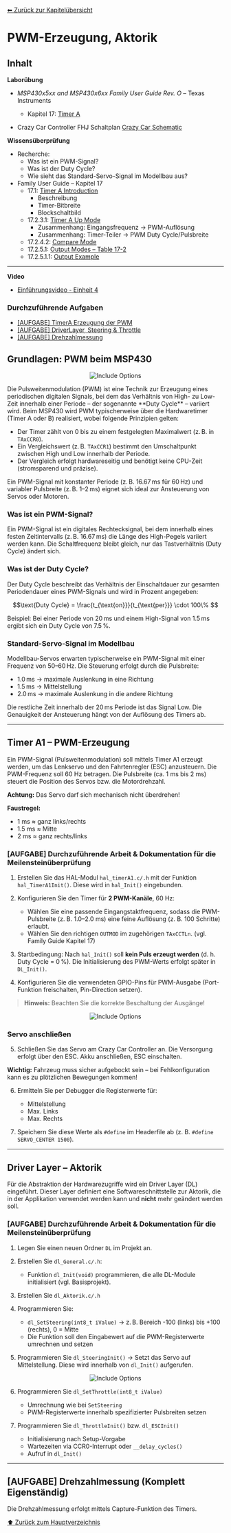 [⬅ Zurück zur Kapitelübersicht](../README.md#kapitelübersicht--aufgabenstellungen)
# PWM-Erzeugung, Aktorik

## Inhalt

**Laborübung**

- *MSP430x5xx and MSP430x6xx Family User Guide Rev. O* – Texas Instruments
  - Kapitel 17: [Timer A](https://e2e.ti.com/cfs-file/__key/communityserver-discussions-components-files/166/MSP430x6-Family-User-Guide.pdf#page=462)

- Crazy Car Controller FHJ Schaltplan [Crazy Car Schematic](https://fhjoanneum-my.sharepoint.com/:b:/g/personal/florian_mayer_fh-joanneum_at/EfXYu-rqsLRErJbybsbN4AEB_RUMizJhwpb5D_ysimZehA?e=Ti7PtO)

**Wissensüberprüfung**

- Recherche:
  - Was ist ein PWM-Signal?
  - Was ist der Duty Cycle?
  - Wie sieht das Standard-Servo-Signal im Modellbau aus?
- Family User Guide – Kapitel 17
  - 17.1: [Timer A Introduction](https://e2e.ti.com/cfs-file/__key/communityserver-discussions-components-files/166/MSP430x6-Family-User-Guide.pdf#page=463)
    - Beschreibung
    - Timer-Bitbreite
    - Blockschaltbild
  - 17.2.3.1: [Timer A Up Mode](https://e2e.ti.com/cfs-file/__key/communityserver-discussions-components-files/166/MSP430x6-Family-User-Guide.pdf#page=466)
    - Zusammenhang: Eingangsfrequenz → PWM-Auflösung
    - Zusammenhang: Timer-Teiler → PWM Duty Cycle/Pulsbreite
  - 17.2.4.2: [Compare Mode](https://e2e.ti.com/cfs-file/__key/communityserver-discussions-components-files/166/MSP430x6-Family-User-Guide.pdf#page=471)
  - 17.2.5.1: [Output Modes – Table 17-2](https://e2e.ti.com/cfs-file/__key/communityserver-discussions-components-files/166/MSP430x6-Family-User-Guide.pdf#page=471)
  - 17.2.5.1.1: [Output Example](https://e2e.ti.com/cfs-file/__key/communityserver-discussions-components-files/166/MSP430x6-Family-User-Guide.pdf#page=471)
---
**Video**
 - [Einführungsvideo - Einheit 4](https://youtu.be/OJhuOfwQRsg?si=YxCrUnW_ZD87oew3)

### Durchzuführende Aufgaben
- [[AUFGABE] TimerA Erzeugung der PWM](#aufgabe-durchzuführende-arbeit--dokumentation-für-die-meilensteinüberprüfung)
- [[AUFGABE] DriverLayer, Steering & Throttle](#aufgabe-durchzuführende-arbeit--dokumentation-für-die-meilensteinüberprüfung-1)
- [[AUFGABE] Drehzahlmessung](#aufgabe-drehzahlmessung-komplett-eigenständig)

## Grundlagen: PWM beim MSP430
<p align="center">
  <img src="./media/pwm.png" alt="Include Options">
</p>
Die Pulsweitenmodulation (PWM) ist eine Technik zur Erzeugung eines periodischen digitalen Signals, bei dem das Verhältnis von High- zu Low-Zeit innerhalb einer Periode – der sogenannte **Duty Cycle** – variiert wird. Beim MSP430 wird PWM typischerweise über die Hardwaretimer (Timer A oder B) realisiert, wobei folgende Prinzipien gelten:

- Der Timer zählt von 0 bis zu einem festgelegten Maximalwert (z. B. in `TAxCCR0`).
- Ein Vergleichswert (z. B. `TAxCCR1`) bestimmt den Umschaltpunkt zwischen High und Low innerhalb der Periode.
- Der Vergleich erfolgt hardwareseitig und benötigt keine CPU-Zeit (stromsparend und präzise).

Ein PWM-Signal mit konstanter Periode (z. B. 16.67 ms für 60 Hz) und variabler Pulsbreite (z. B. 1–2 ms) eignet sich ideal zur Ansteuerung von Servos oder Motoren.

### Was ist ein PWM-Signal?
Ein PWM-Signal ist ein digitales Rechtecksignal, bei dem innerhalb eines festen Zeitintervalls (z. B. 16.67 ms) die Länge des High-Pegels variiert werden kann. Die Schaltfrequenz bleibt gleich, nur das Tastverhältnis (Duty Cycle) ändert sich.

### Was ist der Duty Cycle?
Der Duty Cycle beschreibt das Verhältnis der Einschaltdauer zur gesamten Periodendauer eines PWM-Signals und wird in Prozent angegeben:

$$\text{Duty Cycle} = \frac{t_{\text{on}}}{t_{\text{per}}} \cdot 100\% $$

Beispiel: Bei einer Periode von 20 ms und einem High-Signal von 1.5 ms ergibt sich ein Duty Cycle von 7.5 %.

### Standard-Servo-Signal im Modellbau
Modellbau-Servos erwarten typischerweise ein PWM-Signal mit einer Frequenz von 50–60 Hz. Die Steuerung erfolgt durch die Pulsbreite:

- 1.0 ms → maximale Auslenkung in eine Richtung
- 1.5 ms → Mittelstellung
- 2.0 ms → maximale Auslenkung in die andere Richtung

Die restliche Zeit innerhalb der 20 ms Periode ist das Signal Low. Die Genauigkeit der Ansteuerung hängt von der Auflösung des Timers ab.

---

## Timer A1 – PWM-Erzeugung

Ein PWM-Signal (Pulsweitenmodulation) soll mittels Timer A1 erzeugt werden, um das Lenkservo und den Fahrtenregler (ESC) anzusteuern. Die PWM-Frequenz soll 60 Hz betragen. Die Pulsbreite (ca. 1 ms bis 2 ms) steuert die Position des Servos bzw. die Motordrehzahl.

**Achtung:** Das Servo darf sich mechanisch nicht überdrehen!

**Faustregel:**
- 1 ms ≈ ganz links/rechts
- 1.5 ms ≈ Mitte
- 2 ms ≈ ganz rechts/links

### [AUFGABE] Durchzuführende Arbeit & Dokumentation für die Meilensteinüberprüfung

1. Erstellen Sie das HAL-Modul `hal_timerA1.c/.h` mit der Funktion `hal_TimerA1Init()`. Diese wird in `hal_Init()` eingebunden.

2. Konfigurieren Sie den Timer für **2 PWM-Kanäle**, 60 Hz:
   - Wählen Sie eine passende Eingangstaktfrequenz, sodass die PWM-Pulsbreite (z. B. 1.0–2.0 ms) eine feine Auflösung (z. B. 100 Schritte) erlaubt.
   - Wählen Sie den richtigen `OUTMOD` im zugehörigen `TAxCCTLn`. (vgl. Family Guide Kapitel 17)

3. Startbedingung: Nach `hal_Init()` soll **kein Puls erzeugt werden** (d. h. Duty Cycle = 0 %). Die Initialisierung des PWM-Werts erfolgt später in `DL_Init()`.

4. Konfigurieren Sie die verwendeten GPIO-Pins für PWM-Ausgabe (Port-Funktion freischalten, Pin-Direction setzen).

> **Hinweis:** Beachten Sie die korrekte Beschaltung der Ausgänge!

<p align="center">
  <img src="./media/TimerAUPOut.png" alt="Include Options">
</p>

### Servo anschließen

5. Schließen Sie das Servo am Crazy Car Controller an. Die Versorgung erfolgt über den ESC. Akku anschließen, ESC einschalten.

**Wichtig:** Fahrzeug muss sicher aufgebockt sein – bei Fehlkonfiguration kann es zu plötzlichen Bewegungen kommen!

6. Ermitteln Sie per Debugger die Registerwerte für:
   - Mittelstellung
   - Max. Links
   - Max. Rechts

7. Speichern Sie diese Werte als `#define` im Headerfile ab (z. B. `#define SERVO_CENTER 1500`).

---

## Driver Layer – Aktorik

Für die Abstraktion der Hardwarezugriffe wird ein Driver Layer (DL) eingeführt. Dieser Layer definiert eine Softwareschnittstelle zur Aktorik, die in der Applikation verwendet werden kann und **nicht** mehr geändert werden soll.

### [AUFGABE] Durchzuführende Arbeit & Dokumentation für die Meilensteinüberprüfung

1. Legen Sie einen neuen Ordner `DL` im Projekt an.

2. Erstellen Sie `dl_General.c/.h`:
   - Funktion `dl_Init(void)` programmieren, die alle DL-Module initialisiert (vgl. Basisprojekt).

3. Erstellen Sie `dl_Aktorik.c/.h`

4. Programmieren Sie:
   - `dl_SetSteering(int8_t iValue)` → z. B. Bereich -100 (links) bis +100 (rechts), 0 = Mitte
   - Die Funktion soll den Eingabewert auf die PWM-Registerwerte umrechnen und setzen

5. Programmieren Sie `dl_SteeringInit()` → Setzt das Servo auf Mittelstellung. Diese wird innerhalb von `dl_Init()` aufgerufen.

<p align="center">
  <img src="./media/escPWM.png" alt="Include Options">
</p>

6. Programmieren Sie `dl_SetThrottle(int8_t iValue)`
   - Umrechnung wie bei `SetSteering`
   - PWM-Registerwerte innerhalb spezifizierter Pulsbreiten setzen

7. Programmieren Sie `dl_ThrottleInit()` bzw. `dl_ESCInit()`
   - Initialisierung nach Setup-Vorgabe
   - Wartezeiten via CCR0-Interrupt oder `__delay_cycles()`
   - Aufruf in `dl_Init()`

---

## [AUFGABE] Drehzahlmessung (Komplett Eigenständig)

Die Drehzahlmessung erfolgt mittels Capture-Funktion des Timers.


[⬆ Zurück zum Hauptverzeichnis](../README.md#kapitelübersicht--aufgabenstellungen)
